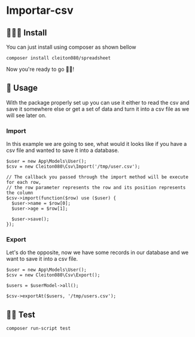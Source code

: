 # Importar-csv

## 👨🏻‍🔧 Install

You can just install using composer as shown bellow

```
composer install cleiton080/spreadsheet
```

Now you're ready to go 🥳🎉! 

## 🚀 Usage

With the package properly set up you can use it either to read the csv and save it somewhere else or get a set of data and turn it into a csv file as we will see later on.

### Import

In this example we are going to see, what would it looks like if you have a csv file and wanted to save it into a database.

```
$user = new App\Models\User();
$csv = new Cleiton080\Csv\Import('/tmp/user.csv');

// The callback you passed through the import method will be execute for each row,
// the row parameter represents the row and its position represents the column
$csv->import(function($row) use ($user) {
  $user->name = $row[0];
  $user->age = $row[1];
  
  $user->save();
});

```

### Export

Let's do the opposite, now we have some records in our database and we want to save it into a csv file.

```
$user = new App\Models\User();
$csv = new Cleiton080\Csv\Export();

$users = $userModel->all();

$csv->exportAt($users, '/tmp/users.csv');
```

## 👨‍🔬 Test

```
composer run-script test
```
